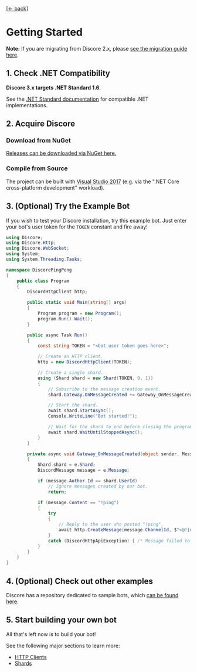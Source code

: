 [[← back]](./README.md)

# Getting Started
**Note:** If you are migrating from Discore 2.x, please [see the migration guide here](./2x-to-3x-Migration-Guide).

## 1. Check .NET Compatibility
**Discore 3.x targets .NET Standard 1.6.**

See the [.NET Standard documentation](https://docs.microsoft.com/en-us/dotnet/standard/net-standard#net-implementation-support) for compatible .NET implementations.

## 2. Acquire Discore

### Download from NuGet
[Releases can be downloaded via NuGet here.](https://www.nuget.org/packages/Discore/)

### Compile from Source
The project can be built with [Visual Studio 2017](https://www.visualstudio.com/downloads/) (e.g. via the ".NET Core cross-platform development" workload).

## 3. (Optional) Try the Example Bot
If you wish to test your Discore installation, try this example bot. Just enter your bot's user token for the `TOKEN` constant and fire away!

```csharp
using Discore;
using Discore.Http;
using Discore.WebSocket;
using System;
using System.Threading.Tasks;

namespace DiscorePingPong
{
    public class Program
    {
        DiscordHttpClient http;

        public static void Main(string[] args)
        {
            Program program = new Program();
            program.Run().Wait();
        }

        public async Task Run()
        {
            const string TOKEN = "<bot user token goes here>";

            // Create an HTTP client.
            http = new DiscordHttpClient(TOKEN);

            // Create a single shard.
            using (Shard shard = new Shard(TOKEN, 0, 1))
            {
                // Subscribe to the message creation event.
                shard.Gateway.OnMessageCreated += Gateway_OnMessageCreated;

                // Start the shard.
                await shard.StartAsync();
                Console.WriteLine("Bot started!");

                // Wait for the shard to end before closing the program.
                await shard.WaitUntilStoppedAsync();
            }
        }

        private async void Gateway_OnMessageCreated(object sender, MessageEventArgs e)
        {
            Shard shard = e.Shard;
            DiscordMessage message = e.Message;

            if (message.Author.Id == shard.UserId)
                // Ignore messages created by our bot.
                return;

            if (message.Content == "!ping")
            {
                try
                {
                    // Reply to the user who posted "!ping".
                    await http.CreateMessage(message.ChannelId, $"<@!{message.Author.Id}> Pong!");
                }
                catch (DiscordHttpApiException) { /* Message failed to send... :( */ }
            }
        }
    }
}
```

## 4. (Optional) Check out other examples
Discore has a repository dedicated to sample bots, which [can be found here](https://github.com/BundledSticksInkorperated/Discore.Samples).

## 5. Start building your own bot
All that's left now is to build your bot!

See the following major sections to learn more:
- [HTTP Clients](./HTTP-Clients)
- [Shards](./Shards)
